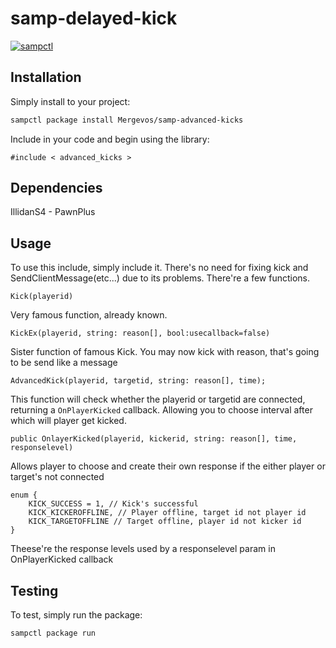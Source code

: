 # samp-delayed-kick

[![sampctl](https://img.shields.io/badge/sampctl-samp--advanced--kicks-2f2f2f.svg?style=for-the-badge)](https://github.com/Mergevos/samp-advanced-kicks)

<!--
Short description of your library, why it's useful, some examples, pictures or
videos. Link to your forum release thread too.

Remember: You can use "forumfmt" to convert this readme to forum BBCode!

What the sections below should be used for:

`## Installation`: Leave this section un-edited unless you have some specific
additional installation procedure.

`## Testing`: Whether your library is tested with a simple `main()` and `print`,
unit-tested, or demonstrated via prompting the player to connect, you should
include some basic information for users to try out your code in some way.

And finally, maintaining your version number`:

* Follow [Semantic Versioning](https://semver.org/)
* When you release a new version, update `VERSION` and `git tag` it
* Versioning is important for sampctl to use the version control features

Happy Pawning!
-->

## Installation

Simply install to your project:

```bash
sampctl package install Mergevos/samp-advanced-kicks
```

Include in your code and begin using the library:

```pawn
#include < advanced_kicks >
```
## Dependencies

IllidanS4 - PawnPlus

## Usage

<!--
Write your code documentation or examples here. If your library is documented in
the source code, direct users there. If not, list your API and describe it well
in this section. If your library is passive and has no API, simply omit this
section.
-->
To use this include, simply include it. There's no need for fixing kick and SendClientMessage(etc...) due to its problems.
There're a few functions. 
```pawn
Kick(playerid)
```  
Very famous function, already known.
```pawn
KickEx(playerid, string: reason[], bool:usecallback=false)  
```  
Sister function of famous Kick. You may now kick with reason, that's going to be send like a message  
```pawn
AdvancedKick(playerid, targetid, string: reason[], time);  
```  
This function will check whether the playerid or targetid are connected, returning a `OnPlayerKicked` callback. Allowing you to choose interval after which will player get kicked.  
```pawn
public OnlayerKicked(playerid, kickerid, string: reason[], time, responselevel)
```  
Allows player to choose and create their own response if the either player or target's not connected  

```pawn 
enum {
	KICK_SUCCESS = 1, // Kick's successful  
	KICK_KICKEROFFLINE, // Player offline, target id not player id  
	KICK_TARGETOFFLINE // Target offline, player id not kicker id  
}
```
Theese're the response levels used by a responselevel param in OnPlayerKicked callback


## Testing

<!--
Depending on whether your package is tested via in-game "demo tests" or
y_testing unit-tests, you should indicate to readers what to expect below here.
-->

To test, simply run the package:

```bash
sampctl package run
```
